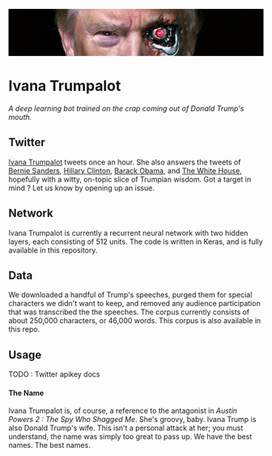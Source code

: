 ![Make America Hate Again](https://github.com/QCaudron/ivanatrumpalot/blob/master/images/banner.jpg)


Ivana Trumpalot
===============

*A deep learning bot trained on the crap coming out of Donald Trump's mouth.*


Twitter
-------

[Ivana Trumpalot](https://twitter.com/IvanaTrumpalot) tweets once an hour. She also answers the tweets of [Bernie Sanders](https://twitter.com/berniesanders), [Hillary Clinton](https://twitter.com/hillaryclinton), [Barack Obama](https://twitter.com/barackobama), and [The White House](https://twitter.com/whitehouse), hopefully with a witty, on-topic slice of Trumpian wisdom. Got a target in mind ? Let us know by opening up an issue.


Network
-------

Ivana Trumpalot is currently a recurrent neural network with two hidden layers, each consisting of 512 units. The code is written in Keras, and is fully available in this repository.


Data
----

We downloaded a handful of Trump's speeches, purged them for special characters we didn't want to keep, and removed any audience participation that was transcribed the the speeches. The corpus currently consists of about 250,000 characters, or 46,000 words. This corpus is also available in this repo.


Usage
-----

TODO : Twitter apikey docs


#### The Name

Ivana Trumpalot is, of course, a reference to the antagonist in *Austin Powers 2 : The Spy Who Shagged Me*. She's groovy, baby. Ivana Trump is also Donald Trump's wife. This isn't a personal attack at her; you must understand, the name was simply too great to pass up. We have the best names. The best names.
